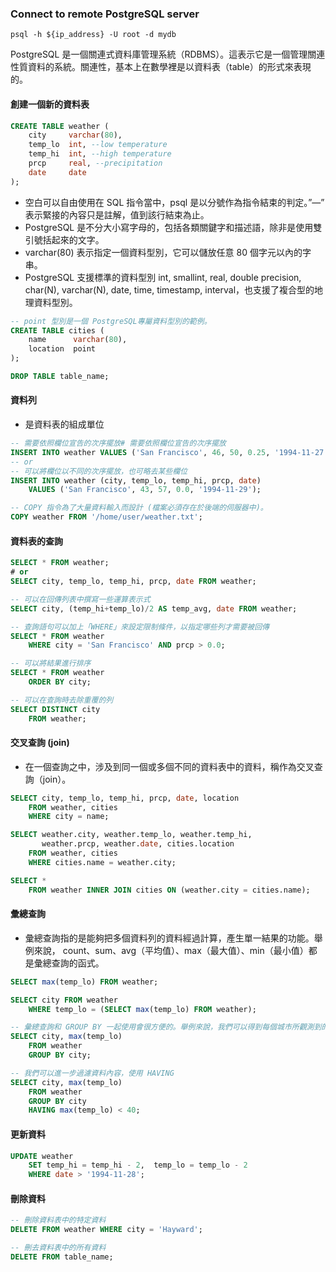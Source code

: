 
### Connect to remote PostgreSQL server
```shell
psql -h ${ip_address} -U root -d mydb
```

PostgreSQL 是一個關連式資料庫管理系統（RDBMS）。這表示它是一個管理關連性質資料的系統。關連性，基本上在數學裡是以資料表（table）的形式來表現的。

#### 創建一個新的資料表
```sql
CREATE TABLE weather (
	city     varchar(80),
	temp_lo  int, --low temperature
	temp_hi  int, --high temperature
	prcp     real, --precipitation
	date     date
);
```
- 空白可以自由使用在 SQL 指令當中，psql 是以分號作為指令結束的判定。”—” 表示緊接的內容只是註解，值到該行結束為止。
- PostgreSQL 是不分大小寫字母的，包括各類關鍵字和描述語，除非是使用雙引號括起來的文字。
- varchar(80) 表示指定一個資料型別，它可以儲放任意 80 個字元以內的字串。
- PostgreSQL 支援標準的資料型別 int, smallint, real, double precision, char(N), varchar(N), date, time, timestamp, interval，也支援了複合型的地理資料型別。

```sql
-- point 型別是一個 PostgreSQL專屬資料型別的範例。
CREATE TABLE cities (
	name      varchar(80),
	location  point
);
```

```sql
DROP TABLE table_name;
```
#### 資料列
- 是資料表的組成單位
```sql
-- 需要依照欄位宣告的次序擺放# 需要依照欄位宣告的次序擺放
INSERT INTO weather VALUES ('San Francisco', 46, 50, 0.25, '1994-11-27');
-- or
-- 可以將欄位以不同的次序擺放，也可略去某些欄位
INSERT INTO weather (city, temp_lo, temp_hi, prcp, date)
	VALUES ('San Francisco', 43, 57, 0.0, '1994-11-29');
```

```sql
-- COPY 指令為了大量資料輸入而設計 (檔案必須存在於後端的伺服器中)。
COPY weather FROM '/home/user/weather.txt';
```
#### 資料表的查詢
```sql
SELECT * FROM weather;
# or
SELECT city, temp_lo, temp_hi, prcp, date FROM weather;
```

```sql
-- 可以在回傳列表中撰寫一些運算表示式
SELECT city, (temp_hi+temp_lo)/2 AS temp_avg, date FROM weather;
```

```sql
-- 查詢語句可以加上「WHERE」來設定限制條件，以指定哪些列才需要被回傳
SELECT * FROM weather
    WHERE city = 'San Francisco' AND prcp > 0.0;
```

```sql
-- 可以將結果進行排序
SELECT * FROM weather
    ORDER BY city;
```

```sql
-- 可以在查詢時去除重覆的列
SELECT DISTINCT city
    FROM weather;
```

#### 交叉查詢 (join)
- 在一個查詢之中，涉及到同一個或多個不同的資料表中的資料，稱作為交叉查詢（join）。
```sql
SELECT city, temp_lo, temp_hi, prcp, date, location
    FROM weather, cities
    WHERE city = name;
```

```sql
SELECT weather.city, weather.temp_lo, weather.temp_hi,
       weather.prcp, weather.date, cities.location
    FROM weather, cities
    WHERE cities.name = weather.city;
```

```sql
SELECT *
    FROM weather INNER JOIN cities ON (weather.city = cities.name);
```

#### 彙總查詢
- 彙總查詢指的是能夠把多個資料列的資料經過計算，產生單一結果的功能。舉例來說， count、sum、avg（平均值）、max（最大值）、min（最小值）都是彙總查詢的函式。
```sql
SELECT max(temp_lo) FROM weather;
```

```sql
SELECT city FROM weather
    WHERE temp_lo = (SELECT max(temp_lo) FROM weather);
```

```sql
-- 彙總查詢和 GROUP BY 一起使用會很方便的。舉例來說，我們可以得到每個城市所觀測到的最高氣溫
SELECT city, max(temp_lo)
    FROM weather
    GROUP BY city;
```

```sql
-- 我們可以進一步過濾資料內容，使用 HAVING
SELECT city, max(temp_lo)
    FROM weather
    GROUP BY city
    HAVING max(temp_lo) < 40;
```
#### 更新資料
```sql
UPDATE weather
    SET temp_hi = temp_hi - 2,  temp_lo = temp_lo - 2
    WHERE date > '1994-11-28';
```
#### 刪除資料
```sql
-- 刪除資料表中的特定資料
DELETE FROM weather WHERE city = 'Hayward';
```

```sql
-- 刪去資料表中的所有資料
DELETE FROM table_name;
```
